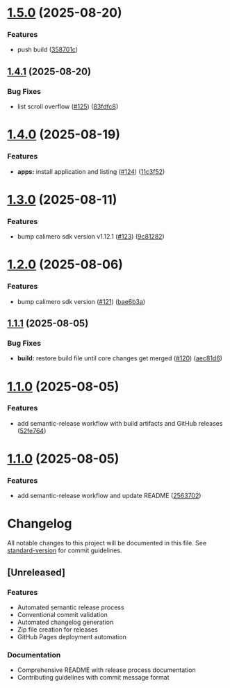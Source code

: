 # [1.5.0](https://github.com/calimero-network/admin-dashboard/compare/v1.4.1...v1.5.0) (2025-08-20)


### Features

* push build ([358701c](https://github.com/calimero-network/admin-dashboard/commit/358701cdef050d46eee7b0f42e16ebff3a6ea5da))

## [1.4.1](https://github.com/calimero-network/admin-dashboard/compare/v1.4.0...v1.4.1) (2025-08-20)


### Bug Fixes

* list scroll overflow ([#125](https://github.com/calimero-network/admin-dashboard/issues/125)) ([83fdfc8](https://github.com/calimero-network/admin-dashboard/commit/83fdfc8c5b380172344d2c1aafc8433bed0ea3ba))

# [1.4.0](https://github.com/calimero-network/admin-dashboard/compare/v1.3.0...v1.4.0) (2025-08-19)


### Features

* **apps:** install application and listing ([#124](https://github.com/calimero-network/admin-dashboard/issues/124)) ([11c3f52](https://github.com/calimero-network/admin-dashboard/commit/11c3f52b7b64488307bb6ea73e1141841fa72bae))

# [1.3.0](https://github.com/calimero-network/admin-dashboard/compare/v1.2.0...v1.3.0) (2025-08-11)


### Features

* bump calimero sdk version v1.12.1 ([#123](https://github.com/calimero-network/admin-dashboard/issues/123)) ([9c81282](https://github.com/calimero-network/admin-dashboard/commit/9c81282daf241f6b120ad0a4d6728a29ee072087))

# [1.2.0](https://github.com/calimero-network/admin-dashboard/compare/v1.1.1...v1.2.0) (2025-08-06)


### Features

* bump calimero sdk version ([#121](https://github.com/calimero-network/admin-dashboard/issues/121)) ([bae6b3a](https://github.com/calimero-network/admin-dashboard/commit/bae6b3a783adc0f10348a4c429feea807fece23d))

## [1.1.1](https://github.com/calimero-network/admin-dashboard/compare/v1.1.0...v1.1.1) (2025-08-05)


### Bug Fixes

* **build:** restore build file until core changes get merged ([#120](https://github.com/calimero-network/admin-dashboard/issues/120)) ([aec81d6](https://github.com/calimero-network/admin-dashboard/commit/aec81d6eb2229050493385e773aad62336d44e9b))

# [1.1.0](https://github.com/calimero-network/admin-dashboard/compare/v1.0.1...v1.1.0) (2025-08-05)


### Features

* add semantic-release workflow with build artifacts and GitHub releases ([52fe764](https://github.com/calimero-network/admin-dashboard/commit/52fe764136b16a952c6985b77f99823111099498))

# [1.1.0](https://github.com/calimero-network/admin-dashboard/compare/v1.0.1...v1.1.0) (2025-08-05)


### Features

* add semantic-release workflow and update README ([2563702](https://github.com/calimero-network/admin-dashboard/commit/256370245cc531c4d8a9b5a2669e549d3f22dc76))

# Changelog

All notable changes to this project will be documented in this file. See [standard-version](https://github.com/conventional-changelog/standard-version) for commit guidelines.

## [Unreleased]

### Features

- Automated semantic release process
- Conventional commit validation
- Automated changelog generation
- Zip file creation for releases
- GitHub Pages deployment automation

### Documentation

- Comprehensive README with release process documentation
- Contributing guidelines with commit message format
